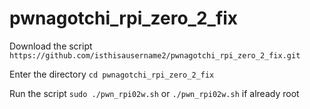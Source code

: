 # pwnagotchi_rpi_zero_2_fix

Download the script
`https://github.com/isthisausername2/pwnagotchi_rpi_zero_2_fix.git`

Enter the directory
`cd pwnagotchi_rpi_zero_2_fix`

Run the script
`sudo ./pwn_rpi02w.sh` or `./pwn_rpi02w.sh` if already root
